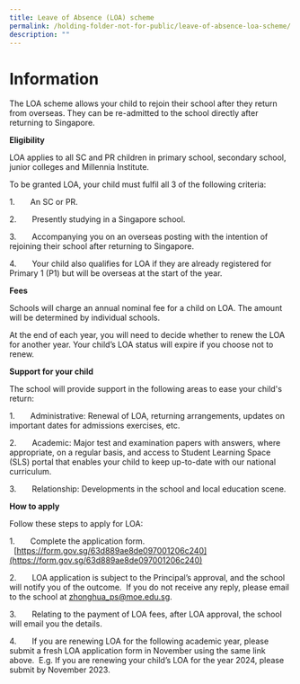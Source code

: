 ```yaml
---
title: Leave of Absence (LOA) scheme
permalink: /holding-folder-not-for-public/leave-of-absence-loa-scheme/
description: ""
---
```

Information
=============================
The LOA scheme allows your child to rejoin their school after they return from overseas. They can be re-admitted to the school directly after returning to Singapore.

**Eligibility**

LOA applies to all SC and PR children in primary school, secondary school, junior colleges and Millennia Institute.

To be granted LOA, your child must fulfil all 3 of the following criteria:

1.       An SC or PR.

2.       Presently studying in a Singapore school.

3.       Accompanying you on an overseas posting with the intention of rejoining their school after returning to Singapore.

4.       Your child also qualifies for LOA if they are already registered for Primary 1 (P1) but will be overseas at the start of the year.

**Fees**

Schools will charge an annual nominal fee for a child on LOA. The amount will be determined by individual schools.

At the end of each year, you will need to decide whether to renew the LOA for another year. Your child’s LOA status will expire if you choose not to renew.

**Support for your child**

The school will provide support in the following areas to ease your child's return:

1.       Administrative: Renewal of LOA, returning arrangements, updates on important dates for admissions exercises, etc.

2.       Academic: Major test and examination papers with answers, where appropriate, on a regular basis, and access to Student Learning Space (SLS) portal that enables your child to keep up-to-date with our national curriculum.

3.       Relationship: Developments in the school and local education scene.

**How to apply**

Follow these steps to apply for LOA:

1.       Complete the application form.    [https://form.gov.sg/63d889ae8de097001206c240](https://form.gov.sg/63d889ae8de097001206c240)  
  

2.       LOA application is subject to the Principal’s approval, and the school will notify you of the outcome.  If you do not receive any reply, please email to the school at [zhonghua\_ps@moe.edu.sg](mailto:zhonghua_ps@moe.edu.sg).  
  

3.       Relating to the payment of LOA fees, after LOA approval, the school will email you the details.  
  

4.       If you are renewing LOA for the following academic year, please submit a fresh LOA application form in November using the same link above.  E.g. If you are renewing your child’s LOA for the year 2024, please submit by November 2023.